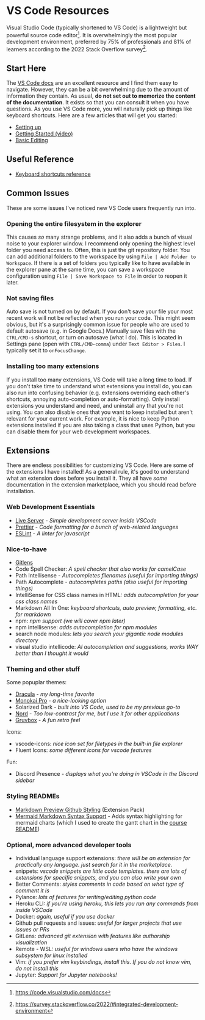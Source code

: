 # VS Code Resources

Visual Studio Code (typically shortened to VS Code) is a lightweight but
powerful source code editor[^docs]. It is overwhelmingly the most popular
development environment, preferred by 75% of professionals and 81% of learners
according to the 2022 Stack Overflow survey[^devsurvey22].

## Start Here

The [VS Code docs](https://code.visualstudio.com/docs) are an excellent resource
and I find them easy to navigate. However, they can be a bit overwhelming due to
the amount of information they contain. As usual, **do not set out to memorize
the content of the documentation**. It exists so that you can consult it when
you have questions. As you use VS Code more, you will naturally pick up things
like keyboard shortcuts. Here are a few articles that will get you started:

- [Setting up](https://code.visualstudio.com/docs/setup/setup-overview)
- [Getting Started (video)](https://code.visualstudio.com/docs/introvideos/basics)
- [Basic Editing](https://code.visualstudio.com/docs/editor/codebasics)

## Useful Reference

- [Keyboard shortcuts reference](https://code.visualstudio.com/docs/getstarted/keybindings#_keyboard-shortcuts-reference)

## Common Issues

These are some issues I've noticed new VS Code users frequently run into.

### Opening the entire filesystem in the explorer

This causes _so_ many strange problems, and it also adds a bunch of visual noise
to your explorer window. I recommend only opening the highest level folder you
need access to. Often, this is just the git repository folder. You can add
additional folders to the workspace by using `File | Add Folder to Workspace`.
If there is a set of folders you typically like to have available in the
explorer pane at the same time, you can save a workspace configuration using
`File | Save Workspace to File` in order to reopen it later.

### Not saving files

Auto save is not turned on by default. If you don't save your file your most
recent work will not be reflected when you run your code. This might seem
obvious, but it's a surprisingly common issue for people who are used to default
autosave (e.g. in Google Docs.) Manually save files with the `CTRL/CMD-s`
shortcut, or turn on autosave (what I do). This is located in Settings pane
(open with `CTRL/CMD-comma`) under `Text Editor > Files`. I typically set it to
`onFocusChange`.

### Installing too many extensions

If you install too many extensions, VS Code will take a long time to load. If
you don't take time to understand what extensions you install do, you can also
run into confusing behavior (e.g. extensions overriding each other's shortcuts,
annoying auto-completion or auto-formatting). Only install extensions you
understand and need, and uninstall any that you're not using. You can also
disable ones that you want to keep installed but aren't relevant for your
current work. For example, it is nice to keep Python extensions installed if you
are also taking a class that uses Python, but you can disable them for your web
development workspaces.

## Extensions

There are endless possibilities for customizing VS Code. Here are some of the
extensions I have installed! As a general rule, it's good to understand what an
extension does before you install it. They all have _some_ documentation in the
extension marketplace, which you should read before installation.

### Web Development Essentials

- [Live Server](https://marketplace.visualstudio.com/items?itemName=ritwickdey.LiveServer) -
  _Simple development server inside VSCode_
- [Prettier](https://marketplace.visualstudio.com/items?itemName=esbenp.prettier-vscode) -
  _Code formatting for a bunch of web-related languages_
- [ESLint](https://marketplace.visualstudio.com/items?itemName=dbaeumer.vscode-eslint) -
  _A linter for javascript_

### Nice-to-have

- [Gitlens](https://marketplace.visualstudio.com/items?itemName=eamodio.gitlens)
- Code Spell Checker: _A spell checker that also works for camelCase_
- Path Intellisense - _Autocompletes filenames (useful for importing things)_
- Path Autocomplete - _autocompletes paths (also useful for importing things)_
- IntelliSense for CSS class names in HTML: _adds autocompletion for your css
  class names_
- Markdown All In One: _keyboard shortcuts, auto preview, formatting, etc. for
  markdown_
- npm: _npm support (we will cover npm later)_
- npm intellisense: _adds autocompletion for npm modules_
- search node modules: _lets you search your gigantic node modules directory_
- visual studio intellicode: _AI autocompletion and suggestions, works WAY
  better than I thought it would_

### Theming and other stuff

Some popuplar themes:

- [Dracula](https://marketplace.visualstudio.com/items?itemName=dracula-theme.theme-dracula) -
  _my long-time favorite_
- [Monokai Pro](https://marketplace.visualstudio.com/items?itemName=monokai.theme-monokai-pro-vscode) -
  _a nice-looking option_
- Solarized Dark - _built into VS Code, used to be my previous go-to_
- [Nord](https://marketplace.visualstudio.com/items?itemName=arcticicestudio.nord-visual-studio-code) -
  _Too low-contrast for me, but I use it for other applications_
- [Gruvbox](https://marketplace.visualstudio.com/items?itemName=jdinhlife.gruvbox) -
  _A fun retro feel_

Icons:

- vscode-icons: _nice icon set for filetypes in the built-in file explorer_
- Fluent Icons: _some different icons for vscode features_

Fun:

- Discord Presence - _displays what you're doing in VSCode in the Discord
  sidebar_

### Styling READMEs

- [Markdown Preview Github Styling](https://marketplace.visualstudio.com/items?itemName=bierner.markdown-preview-github-styles)
  (Extension Pack)
- [Mermaid Markdown Syntax Support](https://marketplace.visualstudio.com/items?itemName=bpruitt-goddard.mermaid-markdown-syntax-highlighting) -
  Adds syntax highlighting for mermaid charts (which I used to create the gantt
  chart in the [course README](/README.md#coursework))

### Optional, more advanced developer tools

- Individual language support extensions: _there will be an extension for
  practically any language. just search for it in the marketplace._
- snippets: _vscode snippets are little code templates. there are lots of
  extensions for specific snippets, and you can also write your own_
- Better Comments: _styles comments in code based on what type of comment it is_
- Pylance: _lots of features for writing/editing python code_
- Heroku CLI: _if you're using heroku, this lets you run any commands from
  inside VSCode_
- Docker: _again, useful if you use docker_
- Github pull requests and issues: _useful for larger projects that use issues
  or PRs_
- GitLens: _advanced git extension with features like authorship visualization_
- Remote - WSL: _useful for windows users who have the windows subsystem for
  linux installed_
- Vim: _if you prefer vim keybindings, install this. If you do not know vim, do
  not install this_
- Jupyter: _Support for Jupyter notebooks!_

[^docs]: https://code.visualstudio.com/docs
[^devsurvey22]:
    https://survey.stackoverflow.co/2022/#integrated-development-environment

